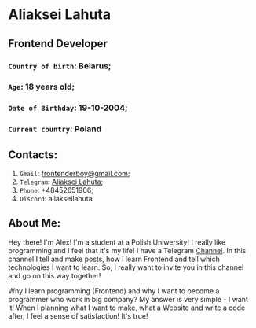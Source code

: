 # Aliaksei Lahuta

## Frontend Developer


### `Country of birth`: Belarus;
### `Age`: 18 years old;
### `Date of Birthday`: 19-10-2004;
### `Current country`: Poland


## Contacts:
1. `Gmail`: frontenderboy@gmail.com;
2. `Telegram`: [Aliaksei Lahuta](https://t.me/Lesha_Laguta);
3. `Phone`: +48452651906;
4. `Discord`: aliakseilahuta


## About Me:

Hey there! I'm Alex! I'm a student at a Polish Uniwersity! I really like programming and I feel that it's my life! 
I have a Telegram [Channel](https://t.me/frontendersstudy). In this channel I tell and make posts, how I learn Frontend and tell which technologies I want to learn. So, I really want to invite you in this channel and go on this way together!

Why I learn programming (Frontend) and why I want to become a programmer who work in big company? My answer is very simple - I want it! When I planning what I want to make, what a Website and write a code after, I feel a sense of satisfaction! It's true!